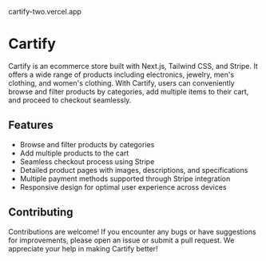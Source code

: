 cartify-two.vercel.app

# Cartify

Cartify is an ecommerce store built with Next.js, Tailwind CSS, and Stripe. It offers a wide range of products including electronics, jewelry, men's clothing, and women's clothing. With Cartify, users can conveniently browse and filter products by categories, add multiple items to their cart, and proceed to checkout seamlessly.

## Features

- Browse and filter products by categories
- Add multiple products to the cart
- Seamless checkout process using Stripe
- Detailed product pages with images, descriptions, and specifications
- Multiple payment methods supported through Stripe integration
- Responsive design for optimal user experience across devices

## Contributing

Contributions are welcome! If you encounter any bugs or have suggestions for improvements, please open an issue or submit a pull request. We appreciate your help in making Cartify better!

